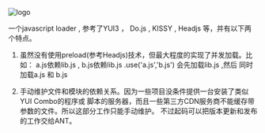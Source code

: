 ![logo](http://i3.6.cn/d3/7f/k524631301385441.png)

一个javascript loader , 参考了YUI3 ， Do.js , KISSY , Headjs 等，并有以下两个特点。

1. 虽然没有使用preload(参考Headjs)技术，但最大程度的实现了并发加载。比如：
a.js依赖lib.js , b.js依赖lib.js .use('a.js','b.js')  会先加载lib.js ,然后
同时加载a.js 和 b.js

2. 手动维护文件和模块的依赖关系。因为一些项目没条件提供一台安装了类似YUI Combo的程序或
脚本的服务器，而且一些第三方CDN服务商不能缓存带参数的文件。所以这部分工作只能手动维护。
不过起码可以把版本更新和发布的工作交给ANT。



